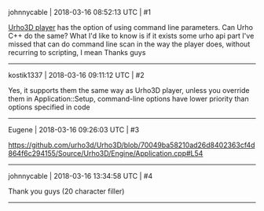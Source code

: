 johnnycable | 2018-03-16 08:52:13 UTC | #1

[Urho3D player](https://urho3d.github.io/documentation/1.7/_running.html) has the option of using command line parameters. Can Urho C++ do the same?
What I'd like to know is if it exists some urho api part I've missed that can do command line scan in the way the player does, without recurring to scripting, I mean
Thanks guys

-------------------------

kostik1337 | 2018-03-16 09:11:12 UTC | #2

Yes, it supports them the same way as Urho3D player, unless you override them in Application::Setup, command-line options have lower priority than options specified in code

-------------------------

Eugene | 2018-03-16 09:26:03 UTC | #3

https://github.com/urho3d/Urho3D/blob/70049ba58210ad26d8402363cf4d864f6c294155/Source/Urho3D/Engine/Application.cpp#L54

-------------------------

johnnycable | 2018-03-16 13:34:58 UTC | #4

Thank you guys (20 character filler)

-------------------------

